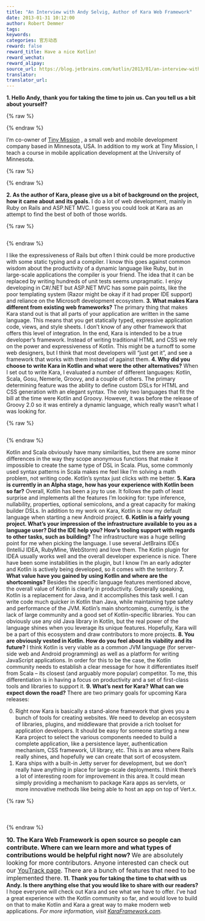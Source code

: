 ```yaml
---
title: "An Interview with Andy Selvig, Author of Kara Web Framework"
date: 2013-01-31 10:12:00
author: Robert Demmer
tags:
keywords:
categories: 官方动态
reward: false
reward_title: Have a nice Kotlin!
reward_wechat:
reward_alipay:
source_url: https://blog.jetbrains.com/kotlin/2013/01/an-interview-with-andy-selvig-author-of-kara-web-framework/
translator:
translator_url:
---
```


<strong><img alt="" class="alignright size-medium wp-image-806" data-recalc-dims="1" src="https://i2.wp.com/blog.jetbrains.com/kotlin/files/2013/01/headshot.jpg?resize=210%2C158&amp;ssl=1"/>1. Hello Andy, thank you for taking the time to join us. Can you tell us a bit about yourself? </strong>

{% raw %}
<p><strong> </strong></p>
{% endraw %}

I’m co-owner of [Tiny Mission](http://tinymission.com/) , a small web and mobile development company based in Minnesota, USA. In addition to my work at Tiny Mission, I teach a course in mobile application development at the University of Minnesota.

{% raw %}
<p><span id="more-804"></span></p>
{% endraw %}

<strong>2.  As the author of Kara, please give us a bit of background on the project, how it came about and its goals.</strong>
I do a lot of web development, mainly in Ruby on Rails and ASP.NET MVC. I guess you could look at Kara as an attempt to find the best of both of those worlds.

{% raw %}
<p><a href="https://i2.wp.com/blog.jetbrains.com/kotlin/files/2013/01/commandline-usage.png" target="_blank"><img alt="" class="size-medium wp-image-808 alignleft" data-recalc-dims="1" sizes="(max-width: 180px) 100vw, 180px" src="https://i2.wp.com/blog.jetbrains.com/kotlin/files/2013/01/commandline-usage.png?resize=180%2C146&amp;ssl=1" srcset="https://i2.wp.com/blog.jetbrains.com/kotlin/files/2013/01/commandline-usage.png?resize=300%2C243&amp;ssl=1 300w, https://i2.wp.com/blog.jetbrains.com/kotlin/files/2013/01/commandline-usage.png?w=626&amp;ssl=1 626w"/></a></p>
{% endraw %}

I like the expressiveness of Rails but often I think could be more productive with some static typing and a compiler. I know this goes against common wisdom about the productivity of a dynamic language like Ruby, but in large-scale applications the compiler is your friend. The idea that it can be replaced by writing hundreds of unit tests seems unpragmatic.
I enjoy developing in C#/.NET but ASP.NET MVC has some pain points, like the poor templating system (Razor might be okay if it had proper IDE support) and reliance on the Microsoft development ecosystem.
<strong>3.  What makes Kara different from existing web frameworks?</strong>
<strong> </strong><img alt="" class="alignright size-medium wp-image-811" data-recalc-dims="1" sizes="(max-width: 211px) 100vw, 211px" src="https://i0.wp.com/blog.jetbrains.com/kotlin/files/2013/01/a-kara-stylesheet.png?resize=211%2C300&amp;ssl=1" srcset="https://i0.wp.com/blog.jetbrains.com/kotlin/files/2013/01/a-kara-stylesheet.png?resize=211%2C300&amp;ssl=1 211w, https://i0.wp.com/blog.jetbrains.com/kotlin/files/2013/01/a-kara-stylesheet.png?w=381&amp;ssl=1 381w"/>The primary thing that makes Kara stand out is that all parts of your application are written in the same language. This means that you get statically typed, expressive application code, views, and style sheets. I don’t know of any other framework that offers this level of integration.
In the end, Kara is intended to be a true developer’s framework. Instead of writing traditional HTML and CSS we rely on the power and expressiveness of Kotlin. This might be a turnoff to some web designers, but I think that most developers will “just get it”, and see a framework that works with them instead of against them.
<strong>4.  Why did you choose to write Kara in Kotlin and what were the other alternatives?</strong>
When I set out to write Kara, I evaluated a number of different languages: Kotlin, Scala, Gosu, Nemerle, Groovy, and a couple of others. The primary determining feature was the ability to define custom DSLs for HTML and CSS generation with an elegant syntax. The only two languages that fit the bill at the time were Kotlin and Groovy. However, it was before the release of Groovy 2.0 so it was entirely a dynamic language, which really wasn’t what I was looking for.

{% raw %}
<p><img alt="" class="alignleft size-medium wp-image-815" data-recalc-dims="1" sizes="(max-width: 240px) 100vw, 240px" src="https://i1.wp.com/blog.jetbrains.com/kotlin/files/2013/01/a-kara-view.png?resize=240%2C152&amp;ssl=1" srcset="https://i1.wp.com/blog.jetbrains.com/kotlin/files/2013/01/a-kara-view.png?resize=300%2C190&amp;ssl=1 300w, https://i1.wp.com/blog.jetbrains.com/kotlin/files/2013/01/a-kara-view.png?w=381&amp;ssl=1 381w"/></p>
{% endraw %}

Kotlin and Scala obviously have many similarities, but there are some minor differences in the way they scope anonymous functions that make it impossible to create the same type of DSL in Scala. Plus, some commonly used syntax patterns in Scala makes me feel like I’m solving a math problem, not writing code. Kotlin’s syntax just clicks with me better.
<strong>5.  Kara is currently in an Alpha stage, how has your experience with Kotlin been so far?</strong>
<strong> </strong>Overall, Kotlin has been a joy to use. It follows the path of least surprise and implements all the features I’m looking for: type inference, nullability, properties, optional semicolons, and a great capacity for making builder DSLs. In addition to my work on Kara, Kotlin is now my default language when starting a new Android project.
<strong>6.  Kotlin is a fairly young project. What’s your impression of the infrastructure available to you as a language user? Did the IDE help you? How’s tooling support with regards to other tasks, such as building?</strong>
The infrastructure was a huge selling point for me when picking the language. I use several JetBrains IDEs (IntelliJ IDEA, RubyMine, WebStorm) and love them. The Kotlin plugin for IDEA usually works well and the overall developer experience is nice. There have been some instabilities in the plugin, but I know I’m an early adopter and Kotlin is actively being developed, so it comes with the territory.
<strong>7.  What value have you gained by using Kotlin and where are the shortcomings?</strong>
Besides the specific language features mentioned above, the overall value of Kotlin is clearly in productivity. Generally speaking, Kotlin is a replacement for Java, and it accomplishes this task well. I can write code much quicker in Kotlin than Java, while maintaining type safety and performance of the JVM.
Kotlin’s main shortcoming, currently, is the lack of large community and a good set of Kotlin-specific libraries. You can obviously use any old Java library in Kotlin, but the real power of the language shines when you leverage its unique features. Hopefully, Kara will be a part of this ecosystem and draw contributors to more projects.
<strong>8.  You are obviously vested in Kotlin. How do you feel about its viability and its future?</strong>
I think Kotlin is very viable as a common JVM language (for server-side web and Android programming) as well as a platform for writing JavaScript applications. In order for this to be the case, the Kotlin community needs to establish a clear message for how it differentiates itself from Scala – its closest (and arguably more popular) competitor. To me, this differentiation is in having a focus on productivity and a set of first-class tools and libraries to support it.
<strong>9.  What’s next for Kara? What can we expect down the road?</strong>
There are two primary goals for upcoming Kara releases:

0. Right now Kara is basically a stand-alone framework that gives you a bunch of tools for creating websites. We need to develop an ecosystem of libraries, plugins, and middleware that provide a rich toolset for application developers. It should be easy for someone starting a new Kara project to select the various components needed to build a complete application, like a persistence layer, authentication mechanism, CSS framework, UI library, etc. This is an area where Rails really shines, and hopefully we can create that sort of ecosystem.
1. Kara ships with a built-in Jetty server for development, but we don’t really have anything in place for large-scale deployments. I think there’s a lot of interesting room for improvement in this area. It could mean simply providing a mechanism to package Kara apps as servlets, or more innovative methods like being able to host an app on top of Vert.x.


{% raw %}
<p style="text-align: center"><span style="font-size: small"><span style="line-height: 24px"><a href="https://d3nmt5vlzunoa1.cloudfront.net/kotlin/files/2013/01/kara-routes.png" target="_blank"><br/>
</a><a href="https://i0.wp.com/blog.jetbrains.com/kotlin/files/2013/01/kara-routes.png" target="_blank"><img alt="" class="aligncenter size-full wp-image-819" data-recalc-dims="1" sizes="(max-width: 774px) 100vw, 774px" src="https://i0.wp.com/blog.jetbrains.com/kotlin/files/2013/01/kara-routes.png?resize=640%2C201&amp;ssl=1" srcset="https://i0.wp.com/blog.jetbrains.com/kotlin/files/2013/01/kara-routes.png?resize=300%2C94&amp;ssl=1 300w, https://i0.wp.com/blog.jetbrains.com/kotlin/files/2013/01/kara-routes.png?w=774&amp;ssl=1 774w"/></a> </span></span></p>
{% endraw %}

<strong><span style="font-size: 16px">10.   The Kara Web Framework is open source so people can contribute. Where can we learn more and what types of contributions would be helpful right now? </span></strong>
<span style="font-size: 16px">We are absolutely looking for more contributors. Anyone interested can check out our <a href="http://youtrack.codebetter.com/issues/Kara" target="_blank" title="Kara on YouTrack">YouTrack page</a>. There are a bunch of features that need to be implemented there.</span>
<strong>11. Thank you for taking the time to chat with us Andy. Is there anything else that you would like to share with our readers?</strong>
<img alt="" class="alignright size-medium wp-image-822" data-recalc-dims="1" sizes="(max-width: 300px) 100vw, 300px" src="https://i1.wp.com/blog.jetbrains.com/kotlin/files/2013/01/karaframework.com_.png?resize=300%2C236&amp;ssl=1" srcset="https://i1.wp.com/blog.jetbrains.com/kotlin/files/2013/01/karaframework.com_.png?resize=300%2C236&amp;ssl=1 300w, https://i1.wp.com/blog.jetbrains.com/kotlin/files/2013/01/karaframework.com_.png?w=962&amp;ssl=1 962w"/>I hope everyone will check out Kara and see what we have to offer. I’ve had a great experience with the Kotlin community so far, and would love to build on that to make Kotlin and Kara a great way to make modern web applications.
<em>For more information, visit <a href="http://www.karaframework.com" target="_blank" title="Kara Web Framework">KaraFramework.com</a>.</em>
